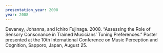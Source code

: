 ```yaml
---
presentation_year: 2008
year: 2008
---
```


Devaney, Johanna, and Ichiro Fujinaga. 2008. “Assessing the Role of Sensory Consonance in Trained Musicians’ Tuning Preferences.” Poster presented at the 10th International Conference on Music Perception and Cognition, Sapporo, Japan, August 25.